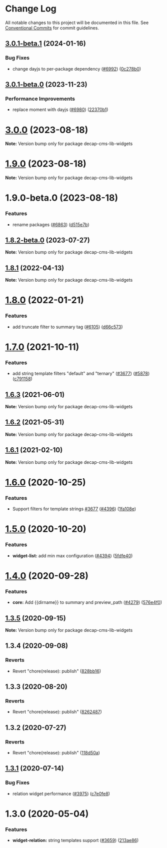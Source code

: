 # Change Log

All notable changes to this project will be documented in this file.
See [Conventional Commits](https://conventionalcommits.org) for commit guidelines.

## [3.0.1-beta.1](https://github.com/decaporg/decap-cms/compare/decap-cms-lib-widgets@3.0.1-beta.0...decap-cms-lib-widgets@3.0.1-beta.1) (2024-01-16)


### Bug Fixes

* change dayjs to per-package dependency ([#6992](https://github.com/decaporg/decap-cms/issues/6992)) ([0c278b0](https://github.com/decaporg/decap-cms/commit/0c278b0a83d93233d3b3e860d3029df20fe1c501))





## [3.0.1-beta.0](https://github.com/decaporg/decap-cms/compare/decap-cms-lib-widgets@3.0.0...decap-cms-lib-widgets@3.0.1-beta.0) (2023-11-23)


### Performance Improvements

* replace moment with dayjs ([#6980](https://github.com/decaporg/decap-cms/issues/6980)) ([22370b1](https://github.com/decaporg/decap-cms/commit/22370b13e49a4a5f58a60ebd4bc40ce4b141eb11))





# [3.0.0](https://github.com/decaporg/decap-cms/compare/decap-cms-lib-widgets@1.9.0...decap-cms-lib-widgets@3.0.0) (2023-08-18)

**Note:** Version bump only for package decap-cms-lib-widgets





# [1.9.0](https://github.com/decaporg/decap-cms/compare/decap-cms-lib-widgets@1.9.0-beta.0...decap-cms-lib-widgets@1.9.0) (2023-08-18)

**Note:** Version bump only for package decap-cms-lib-widgets





# 1.9.0-beta.0 (2023-08-18)


### Features

* rename packages ([#6863](https://github.com/decaporg/decap-cms/issues/6863)) ([d515e7b](https://github.com/decaporg/decap-cms/commit/d515e7bd33216a775d96887b08c4f7b1962941bb))





## [1.8.2-beta.0](https://github.com/decaporg/decap-cms/compare/decap-cms-lib-widgets@1.8.1...decap-cms-lib-widgets@1.8.2-beta.0) (2023-07-27)

**Note:** Version bump only for package decap-cms-lib-widgets





## [1.8.1](https://github.com/decaporg/decap-cms/compare/decap-cms-lib-widgets@1.8.0...decap-cms-lib-widgets@1.8.1) (2022-04-13)

**Note:** Version bump only for package decap-cms-lib-widgets





# [1.8.0](https://github.com/decaporg/decap-cms/compare/decap-cms-lib-widgets@1.7.0...decap-cms-lib-widgets@1.8.0) (2022-01-21)


### Features

* add truncate filter to summary tag ([#6105](https://github.com/decaporg/decap-cms/issues/6105)) ([d66c573](https://github.com/decaporg/decap-cms/commit/d66c573697c6a66919e048f0fde9cf2f8ea6acac))





# [1.7.0](https://github.com/decaporg/decap-cms/compare/decap-cms-lib-widgets@1.6.3...decap-cms-lib-widgets@1.7.0) (2021-10-11)


### Features

* add string template filters "default" and "ternary" ([#3677](https://github.com/decaporg/decap-cms/issues/3677)) ([#5878](https://github.com/decaporg/decap-cms/issues/5878)) ([c791158](https://github.com/decaporg/decap-cms/commit/c791158dd5ea8ea03930f9881a86c71cb1770836))





## [1.6.3](https://github.com/decaporg/decap-cms/tree/master/packages/decap-cms-lib-widgets/compare/decap-cms-lib-widgets@1.6.2...decap-cms-lib-widgets@1.6.3) (2021-06-01)

**Note:** Version bump only for package decap-cms-lib-widgets





## [1.6.2](https://github.com/decaporg/decap-cms/tree/master/packages/decap-cms-lib-widgets/compare/decap-cms-lib-widgets@1.6.1...decap-cms-lib-widgets@1.6.2) (2021-05-31)

**Note:** Version bump only for package decap-cms-lib-widgets





## [1.6.1](https://github.com/decaporg/decap-cms/tree/master/packages/decap-cms-lib-widgets/compare/decap-cms-lib-widgets@1.6.0...decap-cms-lib-widgets@1.6.1) (2021-02-10)

**Note:** Version bump only for package decap-cms-lib-widgets





# [1.6.0](https://github.com/decaporg/decap-cms/tree/master/packages/decap-cms-lib-widgets/compare/decap-cms-lib-widgets@1.5.0...decap-cms-lib-widgets@1.6.0) (2020-10-25)


### Features

* Support filters for template strings [#3677](https://github.com/decaporg/decap-cms/tree/master/packages/decap-cms-lib-widgets/issues/3677) ([#4396](https://github.com/decaporg/decap-cms/tree/master/packages/decap-cms-lib-widgets/issues/4396)) ([1fa108e](https://github.com/decaporg/decap-cms/tree/master/packages/decap-cms-lib-widgets/commit/1fa108ee67b7e992a4d2a61cde13df7917e103be))





# [1.5.0](https://github.com/decaporg/decap-cms/tree/master/packages/decap-cms-lib-widgets/compare/decap-cms-lib-widgets@1.4.0...decap-cms-lib-widgets@1.5.0) (2020-10-20)


### Features

* **widget-list:** add min max configuration ([#4394](https://github.com/decaporg/decap-cms/tree/master/packages/decap-cms-lib-widgets/issues/4394)) ([5fdfe40](https://github.com/decaporg/decap-cms/tree/master/packages/decap-cms-lib-widgets/commit/5fdfe40dd29e9e22c9ae7d6219bc057f7ea7280b))





# [1.4.0](https://github.com/decaporg/decap-cms/tree/master/packages/decap-cms-lib-widgets/compare/decap-cms-lib-widgets@1.3.5...decap-cms-lib-widgets@1.4.0) (2020-09-28)


### Features

* **core:** Add {{dirname}} to summary and preview_path ([#4279](https://github.com/decaporg/decap-cms/tree/master/packages/decap-cms-lib-widgets/issues/4279)) ([576e4f0](https://github.com/decaporg/decap-cms/tree/master/packages/decap-cms-lib-widgets/commit/576e4f0f1a158d6b587587c52fb288d8f6eea89f))





## [1.3.5](https://github.com/decaporg/decap-cms/tree/master/packages/decap-cms-lib-widgets/compare/decap-cms-lib-widgets@1.3.4...decap-cms-lib-widgets@1.3.5) (2020-09-15)

**Note:** Version bump only for package decap-cms-lib-widgets





## 1.3.4 (2020-09-08)


### Reverts

* Revert "chore(release): publish" ([828bb16](https://github.com/decaporg/decap-cms/tree/master/packages/decap-cms-lib-widgets/commit/828bb16415b8c22a34caa19c50c38b24ffe9ceae))





## 1.3.3 (2020-08-20)


### Reverts

* Revert "chore(release): publish" ([8262487](https://github.com/decaporg/decap-cms/tree/master/packages/decap-cms-lib-widgets/commit/82624879ccbcb16610090041db28f00714d924c8))





## 1.3.2 (2020-07-27)


### Reverts

* Revert "chore(release): publish" ([118d50a](https://github.com/decaporg/decap-cms/tree/master/packages/decap-cms-lib-widgets/commit/118d50a7a70295f25073e564b5161aa2b9883056))





## [1.3.1](https://github.com/decaporg/decap-cms/tree/master/packages/decap-cms-lib-widgets/compare/decap-cms-lib-widgets@1.3.0...decap-cms-lib-widgets@1.3.1) (2020-07-14)


### Bug Fixes

* relation widget performance ([#3975](https://github.com/decaporg/decap-cms/tree/master/packages/decap-cms-lib-widgets/issues/3975)) ([c7e0fe8](https://github.com/decaporg/decap-cms/tree/master/packages/decap-cms-lib-widgets/commit/c7e0fe8492d09a3d151c608f50da844f421362ed))





# 1.3.0 (2020-05-04)


### Features

* **widget-relation:** string templates support ([#3659](https://github.com/decaporg/decap-cms/tree/master/packages/decap-cms-lib-widgets/issues/3659)) ([213ae86](https://github.com/decaporg/decap-cms/tree/master/packages/decap-cms-lib-widgets/commit/213ae86b54d02f5fc79fe11113507587ed062ff2))
